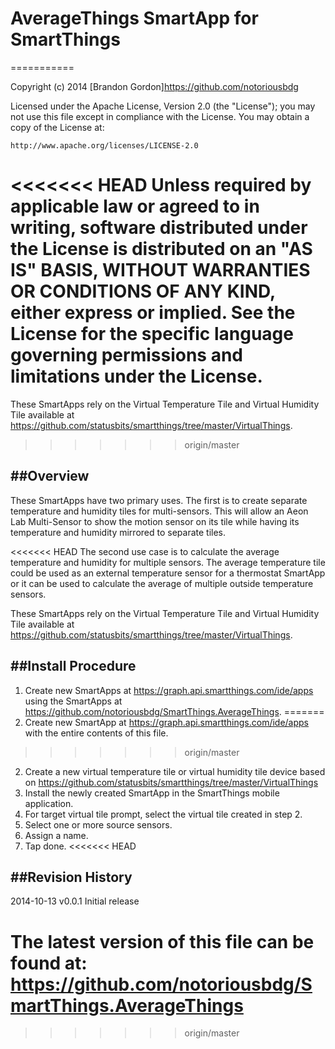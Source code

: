 # AverageThings SmartApp for SmartThings
===========

Copyright (c) 2014 [Brandon Gordon]https://github.com/notoriousbdg

Licensed under the Apache License, Version 2.0 (the "License"); you may not use this file except
in compliance with the License. You may obtain a copy of the License at:

    http://www.apache.org/licenses/LICENSE-2.0

<<<<<<< HEAD
Unless required by applicable law or agreed to in writing, software distributed under the License is distributed
on an "AS IS" BASIS, WITHOUT WARRANTIES OR CONDITIONS OF ANY KIND, either express or implied. See the License
for the specific language governing permissions and limitations under the License.
=======
These SmartApps rely on the Virtual Temperature Tile and Virtual Humidity Tile available at 
https://github.com/statusbits/smartthings/tree/master/VirtualThings.
>>>>>>> origin/master

##Overview
----------------
These SmartApps have two primary uses. The first is to create separate temperature and humidity tiles for multi-sensors. This will allow an Aeon Lab Multi-Sensor to show the motion sensor on its tile while having its temperature and humidity mirrored to separate tiles.

<<<<<<< HEAD
The second use case is to calculate the average temperature and humidity for multiple sensors. The average temperature tile could be used as an external temperature sensor for a thermostat SmartApp or it can be used to calculate the average of multiple outside temperature sensors.

These SmartApps rely on the Virtual Temperature Tile and Virtual Humidity Tile available at https://github.com/statusbits/smartthings/tree/master/VirtualThings.

##Install Procedure
----------------
1. Create new SmartApps at https://graph.api.smartthings.com/ide/apps using the SmartApps at https://github.com/notoriousbdg/SmartThings.AverageThings.
=======
1. Create new SmartApp at https://graph.api.smartthings.com/ide/apps with the entire contents of this file.
>>>>>>> origin/master
2. Create a new virtual temperature tile or virtual humidity tile device based on https://github.com/statusbits/smartthings/tree/master/VirtualThings
3. Install the newly created SmartApp in the SmartThings mobile application.
4. For target virtual tile prompt, select the virtual tile created in step 2.
5. Select one or more source sensors.
6. Assign a name.
7. Tap done.
<<<<<<< HEAD

##Revision History
----------------
2014-10-13  v0.0.1  Initial release

The latest version of this file can be found at:
  https://github.com/notoriousbdg/SmartThings.AverageThings
=======
>>>>>>> origin/master
